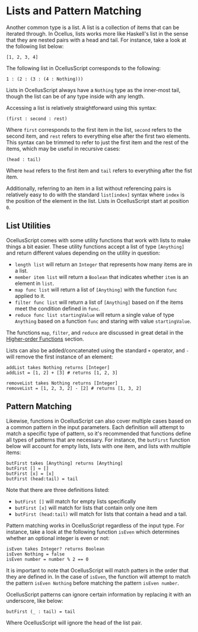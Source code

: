 # Lists and Pattern Matching

Another common type is a list. A list is a collection of items that can be iterated through. In Ocellus, lists works more like Haskell's list in the sense that they are nested pairs with a head and tail. For instance, take a look at the following list below:

```
[1, 2, 3, 4]
```

The following list in OcellusScript corresponds to the following:

```
1 : (2 : (3 : (4 : Nothing)))
```

Lists in OcellusScript always have a `Nothing` type as the inner-most tail, though the list can be of any type inside with any length.

Accessing a list is relatively straightforward using this syntax:

```
(first : second : rest)
```

Where `first` corresponds to the first item in the list, `second` refers to the second item, and `rest` refers to everything else after the first two elements. This syntax can be trimmed to refer to just the first item and the rest of the items, which may be useful in recursive cases:

```
(head : tail)
```

Where `head` refers to the first item and `tail` refers to everything after the fist item.

Additionally, referring to an item in a list without referencing pairs is relatively easy to do with the standard `list[index]` syntax where `index` is the position of the element in the list. Lists in OcellusScript start at position `0`.

## List Utilities

OcellusScript comes with some utility functions that work with lists to make things a bit easier. These utility functions accept a list of type `[Anything]` and return different values depending on the utility in question:

- `length list` will return an `Integer` that represents how many items are in a list.
- `member item list` will return a `Boolean` that indicates whether `item` is an element in `list`.
- `map func list` will return a list of `[Anything]` with the function `func` applied to it.
- `filter func list` will return a list of `[Anything]` based on if the items meet the condition defined in `func`.
- `reduce func list startingValue` will return a single value of type `Anything` based on a function `func` and staring with value `startingValue`.

The functions `map`, `filter`, and `reduce` are discussed in great detail in the [Higher-order Functions](./07-hoc.md) section.

Lists can also be added/concatenated using the standard `+` operator, and `-` will remove the first instance of an element:

```ocellusscript
addList takes Nothing returns [Integer]
addList = [1, 2] + [3] # returns [1, 2, 3]

removeList takes Nothing returns [Integer]
removeList = [1, 2, 3, 2] - [2] # returns [1, 3, 2]
```

## Pattern Matching

Likewise, functions in OcellusScript can also cover multiple cases based on a common pattern in the input parameters. Each definition will attempt to match a specific type of pattern, so it's recommended that functions define all types of patterns that are necessary. For instance, the `butFirst` function below will account for empty lists, lists with one item, and lists with multiple items:

```ocellusscript
butFirst takes [Anything] returns [Anything]
butFirst [] = []
butFirst [x] = [x]
butFirst (head:tail) = tail
```

Note that there are three definitions listed:

- `butFirst []` will match for empty lists specifically
- `butFirst [x]` will match for lists that contain only one item
- `butFirst (head:tail)` will match for lists that contain a head and a tail.

Pattern matching works in OcellusScript regardless of the input type. For instance, take a look at the following function `isEven` which determines whether an optional integer is even or not:

```ocellusscript
isEven takes Integer? returns Boolean
isEven Nothing = false
isEven number = number % 2 == 0
```

It is important to note that OcellusScript will match patters in the order that they are defined in. In the case of `isEven`, the function will attempt to match the pattern `isEven Nothing` before matching the pattern `isEven number`.

OcellusScript patterns can ignore certain information by replacing it with an underscore, like below:

```ocellusscript
butFirst (_ : tail) = tail
```

Where OcellusScript will ignore the head of the list pair.